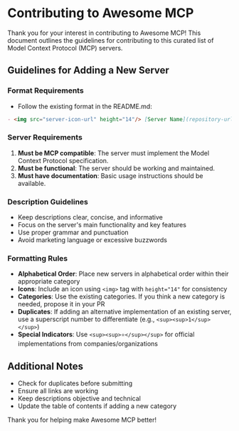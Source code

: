 # Contributing to Awesome MCP

Thank you for your interest in contributing to Awesome MCP! This document outlines the guidelines for contributing to this curated list of Model Context Protocol (MCP) servers.

## Guidelines for Adding a New Server

### Format Requirements

- Follow the existing format in the README.md:

```markdown
- <img src="server-icon-url" height="14"/> [Server Name](repository-url) - Brief description of the server's functionality
```

### Server Requirements

1. **Must be MCP compatible**: The server must implement the Model Context Protocol specification.
2. **Must be functional**: The server should be working and maintained.
3. **Must have documentation**: Basic usage instructions should be available.

### Description Guidelines

- Keep descriptions clear, concise, and informative
- Focus on the server's main functionality and key features
- Use proper grammar and punctuation
- Avoid marketing language or excessive buzzwords

### Formatting Rules

- **Alphabetical Order**: Place new servers in alphabetical order within their appropriate category
- **Icons**: Include an icon using `<img>` tag with `height="14"` for consistency
- **Categories**: Use the existing categories. If you think a new category is needed, propose it in your PR
- **Duplicates**: If adding an alternative implementation of an existing server, use a superscript number to differentiate (e.g., `<sup><sup>1</sup></sup>`)
- **Special Indicators**: Use `<sup><sup>⭐</sup></sup>` for official implementations from companies/organizations

## Additional Notes

- Check for duplicates before submitting
- Ensure all links are working
- Keep descriptions objective and technical
- Update the table of contents if adding a new category

Thank you for helping make Awesome MCP better!
